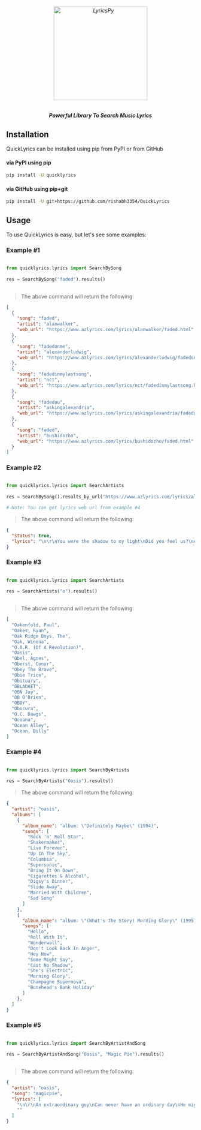 <h6 align="center">  
  <img src="https://img.icons8.com/ios-glyphs/344/audio-skimming.png" alt="LyricsPy" height="250px">  
  <h5 align="center">Powerful Library To Search Music Lyrics</h5>  
</h6>  
  
## Installation  
  
QuickLyrics can be installed using pip from PyPI or from GitHub  
  
#### via PyPI using pip  
  
```bash  
pip install -U quicklyrics  
```  
  
#### via GitHub using pip+git  
  
```bash  
pip install -U git+https://github.com/rishabh3354/QuickLyrics  
```  
  
## Usage  
  
To use QuickLyrics is easy, but let's see some examples:  

### Example #1
  
```python  
  
from quicklyrics.lyrics import SearchBySong  
  
res = SearchBySong("faded").results()  
  
```

> The above command will return the following:

```json
[
  {
    "song": "faded",
    "artist": "alanwalker",
    "web_url": "https://www.azlyrics.com/lyrics/alanwalker/faded.html"
  },
  {
    "song": "fadedonme",
    "artist": "alexanderludwig",
    "web_url": "https://www.azlyrics.com/lyrics/alexanderludwig/fadedonme.html"
  },
  {
    "song": "fadedinmylastsong",
    "artist": "nct",
    "web_url": "https://www.azlyrics.com/lyrics/nct/fadedinmylastsong.html"
  },
  {
    "song": "fadedou",
    "artist": "askingalexandria",
    "web_url": "https://www.azlyrics.com/lyrics/askingalexandria/fadedout.html"
  },
  {
    "song": "faded",
    "artist": "bushidozho",
    "web_url": "https://www.azlyrics.com/lyrics/bushidozho/faded.html"
  }
]
```

### Example #2
  
```python  
  
from quicklyrics.lyrics import SearchArtists  
  
res = SearchBySong().results_by_url("https://www.azlyrics.com/lyrics/alanwalker/faded.html") 

# Note: You can get lyrics web url from example #4
```

> The above command will return the following:

```json
{
  "status": true,
  "lyrics": "\n\r\nYou were the shadow to my light\nDid you feel us?\nAnother star\nYou fade away\nAfraid our aim is out of sight\nWanna see us\nAlight\n\nWhere are you now?\nWhere are you now?\nWhere are you now?\nWas it all in my fantasy?\nWhere are you now?\nWere you only imaginary?\n\nWhere are you now?\nAtlantis\nUnder the sea\nUnder the sea\nWhere are you now?\nAnother dream\nThe monster's running wild inside of me\nI'm faded\nI'm faded\nSo lost, I'm faded\nI'm faded\nSo lost, I'm faded\n\nThese shallow waters never met what I needed\nI'm letting go a deeper dive\nEternal silence of the sea, I'm breathing\nAlive\n\nWhere are you now?\nWhere are you now?\nUnder the bright but faded lights\nYou've set my heart on fire\nWhere are you now?\nWhere are you now?\n\nWhere are you now?\nAtlantis\nUnder the sea\nUnder the sea\nWhere are you now?\nAnother dream\nThe monster's running wild inside of me\nI'm faded\nI'm faded\nSo lost, I'm faded\nI'm faded\nSo lost, I'm faded\n"
}
```

### Example #3
  
```python  
  
from quicklyrics.lyrics import SearchArtists  
  
res = SearchArtists("o").results()  
  
```

> The above command will return the following:

```json
[
  "Oakenfold, Paul",
  "Oakes, Ryan",
  "Oak Ridge Boys, The",
  "Oak, Winona",
  "O.A.R. (Of A Revolution)",
  "Oasis",
  "Obel, Agnes",
  "Oberst, Conor",
  "Obey The Brave",
  "Obie Trice",
  "Obituary",
  "OBLADAET",
  "OBN Jay",
  "OB O'Brien",
  "OBOY",
  "Obscura",
  "O.C. Dawgs",
  "Oceana",
  "Ocean Alley",
  "Ocean, Billy"
]
```

### Example #4
  
```python  
  
from quicklyrics.lyrics import SearchByArtists  
  
res = SearchByArtists("Oasis").results()  

```

> The above command will return the following:

```json
{
  "artist": "oasis",
  "albums": [
    {
      "album_name": "album: \"Definitely Maybe\" (1994)",
      "songs": [
        "Rock 'n' Roll Star",
        "Shakermaker",
        "Live Forever",
        "Up In The Sky",
        "Columbia",
        "Supersonic",
        "Bring It On Down",
        "Cigarettes & Alcohol",
        "Digsy's Dinner",
        "Slide Away",
        "Married With Children",
        "Sad Song"
      ]
    },
    {
      "album_name": "album: \"(What's The Story) Morning Glory\" (1995)",
      "songs": [
        "Hello",
        "Roll With It",
        "Wonderwall",
        "Don't Look Back In Anger",
        "Hey Now",
        "Some Might Say",
        "Cast No Shadow",
        "She's Electric",
        "Morning Glory",
        "Champagne Supernova",
        "Bonehead's Bank Holiday"
      ]
    },
  ]
}
```

### Example #5
  
```python  
  
from quicklyrics.lyrics import SearchByArtistAndSong  
  
res = SearchByArtistAndSong("Oasis", "Magic Pie").results()  
  
```

> The above command will return the following:

```json
{
  "artist": "oasis",
  "song": "magicpie",
  "lyrics": [
    "\n\r\nAn extraordinary guy\nCan never have an ordinary day\nHe might live a long goodbye\nBut that is not for me to say\nI dig his friends, I dig his shoes\nHe is just a child with nothing to lose\nBut his mind, his mind\n\nThey are sleeping while they dream\nBut then they want to be adored\nThey who don't say what they mean\nWill live and die by their own sword\nI dig their friends, I dig their shoes\nThey are like a child with nothing to lose\nIn their minds, yeah their minds\n\nBut I'll have my way\nIn my own time\nI'll have my say\nMy star will shine\n\n'Cause you see me I've got my magic pie\nThink of me, yeah that was me I was that passer by\nI've been and now I've gone\n\nThere are but a thousand days preparing for a thousand years\nMany minds to educate the people who have disappeared\nD'you dig my friends? D'you dig my shoes?\nI am like a child with nothing to lose in my mind\nYeah my mind\n\nWe'll have our way\nIn our own time\nWe'll have our say\nBecause my star's going to shine\n\n'Cause you see me I've got my magic pie\nThink of me, yeah that was me I was that passer by\nI've been and now I've gone\nYou see me I've got my magic pie\nThink of me, yeah that was me I was that passer by, passer by\nThink of me I've got my magic pie\nThink of me, yeah that was me I was that passer by\nI've been and now I've gone\nYeah\nYeah\nYeah\nShut up!\n",
    ""
  ]
}
```





